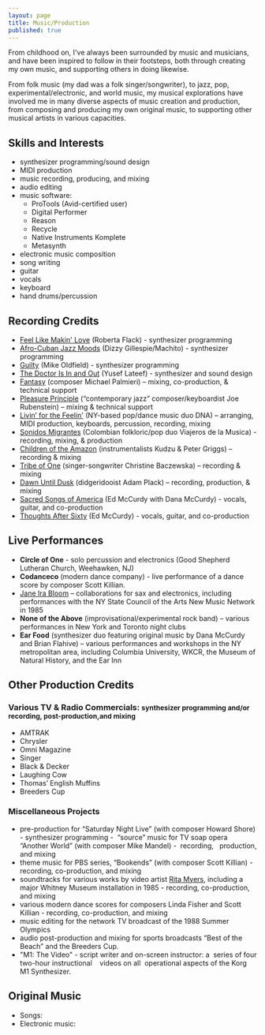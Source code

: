 ```yaml
---
layout: page
title: Music/Production
published: true
---
```


From childhood on, I've always been surrounded by music and musicians, and have been  inspired to follow in their footsteps, both through creating my own music, and supporting others in doing likewise. 

From folk music (my dad was a folk singer/songwriter), to jazz, pop, experimental/electronic, and world music, my musical explorations have involved me in many diverse aspects of music creation and production, from composing and producing my own original music, to supporting other musical artists in various capacities.

## Skills and Interests
- synthesizer programming/sound design
- MIDI production
- music recording, producing, and mixing
- audio editing
- music software:
  - ProTools (Avid-certified user)
  - Digital Performer
  - Reason
  - Recycle
  - Native Instruments Komplete
  - Metasynth
- electronic music composition
- song writing
- guitar
- vocals
- keyboard
- hand drums/percussion

## Recording Credits
- [Feel Like Makin' Love](http://www.allmusic.com/album/feel-like-makin-love-mw0000654661) (Roberta Flack) - synthesizer programming
- [Afro-Cuban Jazz Moods](http://www.allmusic.com/album/afro-cuban-jazz-moods-mw0000308238) (Dizzy Gillespie/Machito) - synthesizer programming
- [Guilty](http://www.allmusic.com/album/mike-oldfield-the-collection-mw0001424206/credits) (Mike Oldfield) - synthesizer programming
- [The Doctor Is In and Out](http://www.allmusic.com/album/the-doctor-is-in-out-mw0000228181) (Yusef Lateef) - synthesizer and sound design
- [Fantasy](http://www.cdbaby.com/cd/palmieri) (composer Michael Palmieri) – mixing, co-production, & technical support
- [Pleasure Principle](http://www.allmusic.com/album/pleasure-principle-mw0000463806/credits) (“contemporary jazz” composer/keyboardist Joe Rubenstein) – mixing & technical support
- [Livin’ for the Feelin'](http://www.amazon.com/gp/product/B00004T2N2/ref=cm_cr_pr_pb_item) (NY-based pop/dance music duo DNA) – arranging, MIDI production, keyboards, percussion, recording, mixing
- [Sonidos Migrantes](https://myspace.com/viajerosdelamusica/music/album/sonidos-migrantes-5703414) (Colombian folkloric/pop duo Viajeros de la Musica) - recording, mixing, & production
- [Children of the Amazon](http://www.amazon.com/Children-Amazon-Kudzu-Peter-Griggs/dp/B00000G1RZ) (instrumentalists Kudzu & Peter Griggs) – recording & mixing
- [Tribe of One](http://www.discogs.com/Christine-Baczewska-Tribe-Of-One/release/2616270) (singer-songwriter Christine Baczewska) – recording & mixing
- [Dawn Until Dusk](http://www.amazon.com/Dawn-Until-Dusk-Tribal-Didgeridoo/dp/B000001ZBE) (didgeridooist Adam Plack) – recording, production, & mixing
- [Sacred Songs of America](http://www.folkways.si.edu/ed-and-dana-mccurdy/on-jordans-stormy-banks-i-stand-sacred-songs-of-america/american-folk/music/album/smithsonian) (Ed McCurdy with Dana McCurdy) - vocals, guitar, and co-production
- [Thoughts After Sixty](https://itunes.apple.com/us/album/thoughts-after-sixty/id465674514) (Ed McCurdy) - vocals, guitar, and co-production

## Live Performances
- **Circle of One** - solo percussion and electronics (Good Shepherd Lutheran Church, Weehawken, NJ)
- **Codanceco** (modern dance company) - live performance of a dance score by composer Scott Killian. 
- [Jane Ira Bloom](http://www.janeirabloom.com/) – collaborations for sax and electronics, including performances with the NY State Council of the Arts New Music Network in 1985
- **None of the Above** (improvisational/experimental rock band) – various performances in New York and Toronto night clubs
- **Ear Food** (synthesizer duo featuring original music by Dana McCurdy and Brian Flahive) – various performances and workshops in the NY metropolitan area, including Columbia University, WKCR, the Museum of Natural History, and the Ear Inn

## Other Production Credits

### Various TV & Radio Commercials: <small>synthesizer programming and/or recording, post-production,and mixing</small>
- AMTRAK
- Chrysler
- Omni Magazine
- Singer
- Black & Decker
- Laughing Cow
- Thomas’ English Muffins
- Breeders Cup

### Miscellaneous Projects
- pre-production for “Saturday Night Live” (with composer Howard Shore) - synthesizer programming
-  “source” music for TV soap opera “Another World” (with composer Mike Mandel) -  recording,   production, and mixing
- theme music for PBS series, “Bookends” (with composer Scott Killian) - recording, co-production, and mixing
- soundtracks for various works by video artist [Rita Myers](http://www.eai.org/artistTitles.htm?id=402), including a major Whitney Museum
installation in 1985 - recording, co-production, and mixing
- various modern dance scores for composers Linda Fisher and Scott Killian - recording, co-production, and mixing
- music editing for the network TV broadcast of the 1988 Summer Olympics
- audio post-production and mixing for sports broadcasts “Best of the Beach” and the Breeders Cup.
- "M1: The Video" - script writer and on-screen instructor: a  series of four two-hour instructional    videos on all  operational aspects of the Korg M1 Synthesizer.

## Original Music
- Songs:
- Electronic music: